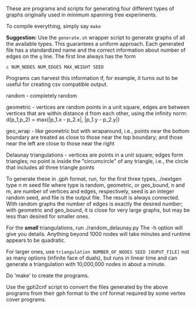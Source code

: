 These are programs and scripts for generating
 four different types of graphs originally used in minimum spanning tree experiments.

To compile everything, simply say `make`

**Suggestion:** Use the `generate.sh` wrapper script to generate graphs of all the available types.
This guarantees a uniform approach. Each generated file has a standardized name
and the correct information about number of edges on the `g` line.
The first line always has the form
```
c NUM_NODES NUM_EDGES MAX_WEIGHT SEED
```
Programs can harvest this information if, for example, it turns out to be useful for creating csv compatible output.

random - completely random

geometric - vertices are random points in a unit square, edges are between vertices that are within distance d from each other, using the infinity norm: d(p_1,p_2) = max(|p_1.x - p_2.x|, |p_1.y - p_2.y|)

geo_wrap - like geometric but with wraparound, i.e., points near the bottom boundary are treated as close to those near the top boundary; and those near the left are close to those near the right

Delaunay triangulations - vertices are points in a unit square; edges form triangles; no point is inside the "circumcircle" of any triangle, i.e., the circle that includes all three triangle points

To generate these in .gph format, run, for the first three types,
   ./nextgen type n m seed file
where type is random, geometric, or geo_bound, n and m, are number of vertices and edges, respectively, seed is an integer random seed, and file is the output file. The result is always connected. With random graphs the number of edges is exactly the desired number; with geometric and geo_bound, it is close for very large graphs, but may be less than desired for smaller ones.

For the ***small*** triangulations, run
    ./random_delaunay.py
The -h option will give you details. Anything beyond 1000 nodes will take minutes and runtime appears to be quadratic.

For larger ones, use
```triangulation NUMBER_OF_NODES SEED [OUPUT_FILE]```
not as many options (infinite face of duals), but runs in linear time and can generate a triangulation with 10,000,000 nodes in about a minute.

Do 'make' to create the programs.

Use the gph2cnf script to convert the files generated by the above programs from their gph format to the cnf format required by some vertex cover programs. 
